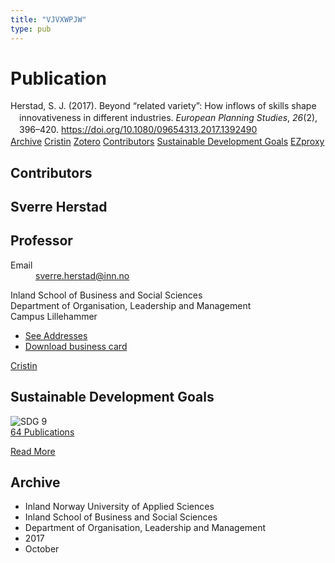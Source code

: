 ```yaml
---
title: "VJVXWPJW"
type: pub
---
```

<h1>Publication</h1>
<article id="csl-bib-container-VJVXWPJW" class="csl-bib-container">
  <div class="csl-bib-body" style="line-height: 1.35; padding-left: 1em; text-indent:-1em;">
  <div class="csl-entry">Herstad, S. J. (2017). Beyond &#x201C;related variety&#x201D;: How inflows of skills shape innovativeness in different industries. <i>European Planning Studies</i>, <i>26</i>(2), 396&#x2013;420. <a href="https://doi.org/10.1080/09654313.2017.1392490">https://doi.org/10.1080/09654313.2017.1392490</a></div>
</div>
  <div class="csl-bib-buttons">
    <a href="#taxonomy-article-VJVXWPJW" class="csl-bib-button">Archive</a>
    <a href alt="Cristin URL" class="csl-bib-button">Cristin</a>
    <a href alt="Zotero URL" class="csl-bib-button">Zotero</a>
    <a href="#contributors-article-VJVXWPJW" class="csl-bib-button">Contributors</a>
    <a href="#sdg-article-VJVXWPJW" class="csl-bib-button">Sustainable Development Goals</a>
    <a href="http://ezproxy.inn.no/login?url=https://doi.org/10.1080/09654313.2017.1392490" class="csl-bib-button">EZproxy</a>
  </div>
  <div id="csl-bib-meta-container-VJVXWPJW"></div>
</article>
<div id="csl-bib-meta-VJVXWPJW" class="csl-bib-meta">
  <article id="contributors-article-VJVXWPJW" class="contributors-article">
    <h1>Contributors</h1>
    <div class="personas">
<div class="vrtx-hinn-person-card">
<div class="photo">
<i class="lar la-user-circle missing-person"></i>
</div>
<div class="info">
<hgroup><h1>Sverre Herstad</h1>
<h2>Professor</h2>
</hgroup><dl>
<dt>Email</dt>
<dd>
<a href="mailto:sverre.herstad@inn.no">sverre.herstad@inn.no</a>
</dd>
</dl>
<p>
Inland School of Business and Social Sciences<br>
Department of Organisation, Leadership and Management<br>
Campus Lillehammer
</p>
<ul class="vrtx-hinn-links">
<li><a href="https://www.inn.no/english/find-an-employee/sverre-herstad.html#vrtx-hinn-addresses">See Addresses</a></li>
<li><a href="https://www.inn.no/english/find-an-employee/sverre-herstad.html?vrtx=vcf">Download business card</a></li>
</ul>
</div>
</div>
<a href="https://app.cristin.no/persons/show.jsf?id=13858" alt="Cristin URL" class="personas-cristin">Cristin</a>
</div>
  </article>
  <article id="sdg-article-VJVXWPJW" class="sdg-article">
    <h1>Sustainable Development Goals</h1>
    <div class="sdg-container"><div id="sdg9" class="sdg">
<img src="{{< params subfolder >}}images/sdg/sdg09_en.png" class="image" alt="SDG 9">
<div class="sdg-overlay">
<a href="{{< params subfolder >}}en/archive/?sdg=9#archive" class="sdg-publication-count"><span>64</span> Publications</a>
<p><a href="https://sdgs.un.org/goals/goal9" class="sdg-read-more">Read More</a></p>
</div>
</div></div>
  </article>
  <article id="taxonomy-article-VJVXWPJW" class="taxonomy-article">
    <h1>Archive</h1>
    <ul>
      <li>Inland Norway University of Applied Sciences</li>
      <li>Inland School of Business and Social Sciences</li>
      <li>Department of Organisation, Leadership and Management</li>
      <li>2017</li>
      <li>October</li>
    </ul>
  </article>
</div>
